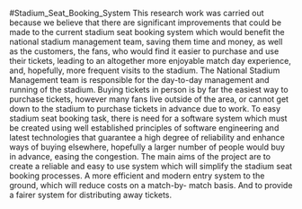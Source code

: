 #Stadium_Seat_Booking_System
This research work was carried out because we believe that there are significant improvements that could be made to the current stadium seat booking system 
which would benefit the national stadium management team, saving them time and money, as well as the customers, the fans, 
who would find it easier to purchase and use their tickets, leading to an altogether more enjoyable match day experience, and, hopefully, more frequent visits to the stadium. 
The National Stadium Management team is responsible for the day-to-day management and running of the stadium. 
Buying tickets in person is by far the easiest way to purchase tickets, however many fans live outside of the area, or cannot get down to the stadium to purchase tickets in advance due to work.
To easy stadium seat booking task, there is need for a software system which must be created using well established principles of software engineering and 
latest technologies that guarantee a high degree of reliability and enhance ways of buying elsewhere, hopefully a larger number of people would buy in advance,
easing the congestion.
The main aims of the project are to create a reliable and easy to use system which will simplify the stadium seat booking processes. A more 
efficient and modern entry system to the ground, which will reduce costs on a match-by- match basis. And to provide a fairer system for distributing away tickets.
